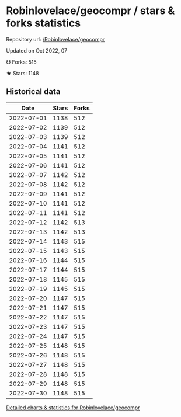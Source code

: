 # Robinlovelace/geocompr / stars & forks statistics

Repository url: [/Robinlovelace/geocompr](https://github.com/Robinlovelace/geocompr)

Updated on Oct 2022, 07

☋ Forks: 515

★ Stars: 1148

## Historical data
| Date | Stars | Forks |
|------|-------|-------|
| 2022-07-01 | 1138 | 512 | 
| 2022-07-02 | 1139 | 512 | 
| 2022-07-03 | 1139 | 512 | 
| 2022-07-04 | 1141 | 512 | 
| 2022-07-05 | 1141 | 512 | 
| 2022-07-06 | 1141 | 512 | 
| 2022-07-07 | 1142 | 512 | 
| 2022-07-08 | 1142 | 512 | 
| 2022-07-09 | 1141 | 512 | 
| 2022-07-10 | 1141 | 512 | 
| 2022-07-11 | 1141 | 512 | 
| 2022-07-12 | 1142 | 513 | 
| 2022-07-13 | 1142 | 513 | 
| 2022-07-14 | 1143 | 515 | 
| 2022-07-15 | 1143 | 515 | 
| 2022-07-16 | 1144 | 515 | 
| 2022-07-17 | 1144 | 515 | 
| 2022-07-18 | 1145 | 515 | 
| 2022-07-19 | 1145 | 515 | 
| 2022-07-20 | 1147 | 515 | 
| 2022-07-21 | 1147 | 515 | 
| 2022-07-22 | 1147 | 515 | 
| 2022-07-23 | 1147 | 515 | 
| 2022-07-24 | 1147 | 515 | 
| 2022-07-25 | 1148 | 515 | 
| 2022-07-26 | 1148 | 515 | 
| 2022-07-27 | 1148 | 515 | 
| 2022-07-28 | 1148 | 515 | 
| 2022-07-29 | 1148 | 515 | 
| 2022-07-30 | 1148 | 515 | 


[Detailed charts & statistics for Robinlovelace/geocompr](https://reviewgithub.com/rep/Robinlovelace/geocompr)
